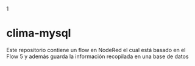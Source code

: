 1
# clima-mysql
Este repositorio contiene un flow en NodeRed el cual está basado en el Flow 5 y además guarda la información recopilada en una base de datos

